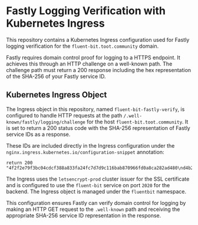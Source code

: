 # Fastly Logging Verification with Kubernetes Ingress

This repository contains a Kubernetes Ingress configuration used for Fastly logging verification for
the `fluent-bit.toot.community` domain.

Fastly requires domain control proof for logging to a HTTPS endpoint. It achieves this through an HTTP challenge on a
well-known path. The challenge path must return a 200 response including the hex representation of the SHA-256 of your
Fastly service ID.

## Kubernetes Ingress Object

The Ingress object in this repository, named `fluent-bit-fastly-verify`, is configured to handle HTTP requests at the
path `/.well-known/fastly/logging/challenge` for the host `fluent-bit.toot.community`. It is set to return a 200 status
code with the SHA-256 representation of Fastly service IDs as a response.

These IDs are included directly in the Ingress configuration under
the `nginx.ingress.kubernetes.io/configuration-snippet` annotation:

```
return 200 "4f2f2e79f3bc04cdcf388a833fa24fc7d7d9c116bab870966fd0a8ca282ad480\nd4b239774c478b6dd780918b276d6102edb71c4d2f02d91ad9abfca3eab6f3a4";
```

The Ingress uses the `letsencrypt-prod` cluster issuer for the SSL certificate and is configured to use the `fluent-bit`
service on port `2020` for the backend. The Ingress object is managed under the `fluentbit` namespace.

This configuration ensures Fastly can verify domain control for logging by making an HTTP GET request to
the `.well-known` path and receiving the appropriate SHA-256 service ID representation in the response.
